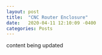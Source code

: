 ```yaml
---
layout: post
title:  "CNC Router Enclosure"
date:   2020-04-11 12:10:09 -0400
categories: Posts
---
```

content being updated